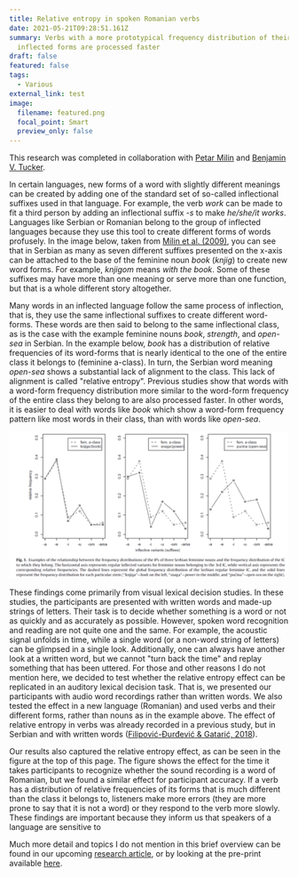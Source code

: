 ```yaml
---
title: Relative entropy in spoken Romanian verbs
date: 2021-05-21T09:28:51.161Z
summary: Verbs with a more prototypical frequency distribution of their
  inflected forms are processed faster
draft: false
featured: false
tags:
  - Various
external_link: test
image:
  filename: featured.png
  focal_point: Smart
  preview_only: false
---
```

This research was completed in collaboration with [Petar Milin](https://www.birmingham.ac.uk/staff/profiles/languages/milin-petar.aspx) and [Benjamin V. Tucker](https://sites.ualberta.ca/~bvtucker/index.html).

In certain languages, new forms of a word with slightly different meanings can be created by adding one of the standard set of so-called inflectional suffixes used in that language. For example, the verb *work* can be made to fit a third person by adding an inflectional suffix *\-s* to make *he/she/it works*. Languages like Serbian or Romanian belong to the group of inflected languages because they use this tool to create different forms of words profusely. In the image below, taken from [Milin et al. (2009)](https://www.sciencedirect.com/science/article/abs/pii/S0749596X08000831?casa_token=vPKibcyA1RwAAAAA:ajdcPyq1oeosF6HT2gW3zMJ4Vy8qLHiZs6D51p3ZlGx_00yHgpgplVmYHTmoV_S9RdoU5eKC-ss), you can see that in Serbian as many as seven different suffixes presented on the x-axis can be attached to the base of the feminine noun *book* (*knjig*) to create new word forms. For example, *knjigom* means *with the book*. Some of these suffixes may have more than one meaning or serve more than one function, but that is a whole different story altogether.

Many words in an inflected language follow the same process of inflection, that is, they use the same inflectional suffixes to create different word-forms. These words are then said to belong to the same inflectional class, as is the case with the example feminine nouns *book*, *strength*, and *open-sea* in Serbian. In the example below, *book* has a distribution of relative frequencies of its word-forms that is nearly identical to the one of the entire class it belongs to (feminine a-class). In turn, the Serbian word meaning *open-sea* shows a substantial lack of alignment to the class. This lack of alignment is called "relative entropy". Previous studies show that words with a word-form frequency distribution more similar to the word-form frequency of the entire class they belong to are also processed faster. In other words, it is easier to deal with words like *book* which show a word-form frequency pattern like most words in their class, than with words like *open-sea*.

![](re.png)

These findings come primarily from visual lexical decision studies. In these studies, the participants are presented with written words and made-up strings of letters. Their task is to decide whether something is a word or not as quickly and as accurately as possible. However, spoken word recognition and reading are not quite one and the same. For example, the acoustic signal unfolds in time, while a single word (or a non-word string of letters) can be glimpsed in a single look. Additionally, one can always have another look at a written word, but we cannot "turn back the time" and replay something that has been uttered. For those and other reasons I do not mention here, we decided to test whether the relative entropy effect can be replicated in an auditory lexical decision task. That is, we presented our participants with audio word recordings rather than written words. We also tested the effect in a new language (Romanian) and used verbs and their different forms, rather than nouns as in the example above. The effect of relative entropy in verbs was already recorded in a previous study, but in Serbian and with written words ([Filipović-Đurđević & Gatarić, 2018](http://scindeks.ceon.rs/article.aspx?query=ARTAU%26and%26isidora%2bgataric&page=0&sort=1&stype=0&backurl=%2fSearchResults.aspx%3fquery%3dARTAU%2526and%2526isidora%252bgataric%26page%3d0%26sort%3d1%26stype%3d0%26lang%3den&lang=en)).

Our results also captured the relative entropy effect, as can be seen in the figure at the top of this page. The figure shows the effect for the time it takes participants to recognize whether the sound recording is a word of Romanian, but we found a similar effect for participant accuracy. If a verb has a distribution of relative frequencies of its forms that is much different than the class it belongs to, listeners make more errors (they are more prone to say that it is not a word) or they respond to the verb more slowly. These findings are important because they inform us that speakers of a language are sensitive to 

Much more detail and topics I do not mention in this brief overview can be found in our upcoming [research article](https://benjamins.com/catalog/ml.20010.nen), or by looking at the pre-print available [here](https://psyarxiv.com/fb6p9/).